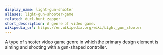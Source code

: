 ```yaml
---
display_name: light-gun-shooter
aliases: light-gun-shooter-game
related: duck-hunt zapper
short_description: A genre of video game.
wikipedia_url: https://en.wikipedia.org/wiki/Light_gun_shooter
---
```

A type of shooter video game genre in which the primary design element is aiming and shooting with a gun-shaped controller.